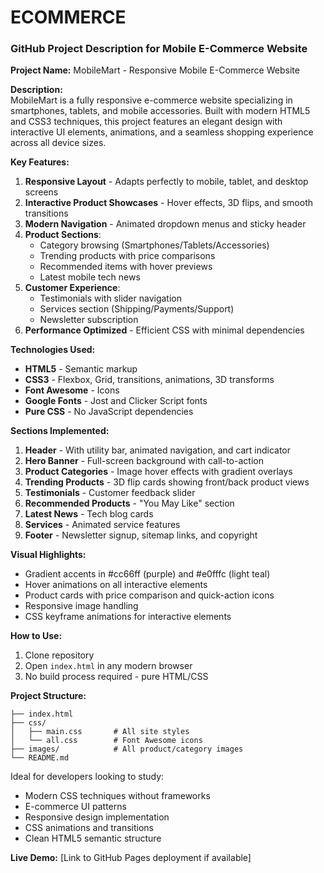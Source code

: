 # ECOMMERCE

### GitHub Project Description for Mobile E-Commerce Website

**Project Name:** MobileMart - Responsive Mobile E-Commerce Website

**Description:**  
MobileMart is a fully responsive e-commerce website specializing in smartphones, tablets, and mobile accessories. Built with modern HTML5 and CSS3 techniques, this project features an elegant design with interactive UI elements, animations, and a seamless shopping experience across all device sizes.

**Key Features:**
1. **Responsive Layout** - Adapts perfectly to mobile, tablet, and desktop screens
2. **Interactive Product Showcases** - Hover effects, 3D flips, and smooth transitions
3. **Modern Navigation** - Animated dropdown menus and sticky header
4. **Product Sections**:
   - Category browsing (Smartphones/Tablets/Accessories)
   - Trending products with price comparisons
   - Recommended items with hover previews
   - Latest mobile tech news
5. **Customer Experience**:
   - Testimonials with slider navigation
   - Services section (Shipping/Payments/Support)
   - Newsletter subscription
6. **Performance Optimized** - Efficient CSS with minimal dependencies

**Technologies Used:**
- **HTML5** - Semantic markup
- **CSS3** - Flexbox, Grid, transitions, animations, 3D transforms
- **Font Awesome** - Icons
- **Google Fonts** - Jost and Clicker Script fonts
- **Pure CSS** - No JavaScript dependencies

**Sections Implemented:**
1. **Header** - With utility bar, animated navigation, and cart indicator
2. **Hero Banner** - Full-screen background with call-to-action
3. **Product Categories** - Image hover effects with gradient overlays
4. **Trending Products** - 3D flip cards showing front/back product views
5. **Testimonials** - Customer feedback slider
6. **Recommended Products** - "You May Like" section
7. **Latest News** - Tech blog cards
8. **Services** - Animated service features
9. **Footer** - Newsletter signup, sitemap links, and copyright

**Visual Highlights:**
- Gradient accents in #cc66ff (purple) and #e0fffc (light teal)
- Hover animations on all interactive elements
- Product cards with price comparison and quick-action icons
- Responsive image handling
- CSS keyframe animations for interactive elements

**How to Use:**
1. Clone repository
2. Open `index.html` in any modern browser
3. No build process required - pure HTML/CSS

**Project Structure:**
```
├── index.html
├── css/
│   ├── main.css       # All site styles
│   └── all.css        # Font Awesome icons
├── images/            # All product/category images
└── README.md
```

Ideal for developers looking to study:
- Modern CSS techniques without frameworks
- E-commerce UI patterns
- Responsive design implementation
- CSS animations and transitions
- Clean HTML5 semantic structure

**Live Demo:** [Link to GitHub Pages deployment if available]
